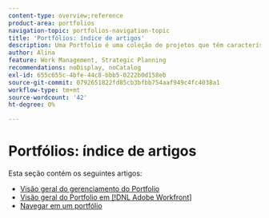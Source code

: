 ```yaml
---
content-type: overview;reference
product-area: portfolios
navigation-topic: portfolios-navigation-topic
title: 'Portfólios: índice de artigos'
description: Uma Portfolio é uma coleção de projetos que têm características unificadoras. Saiba mais sobre portfólios nos artigos a seguir.
author: Alina
feature: Work Management, Strategic Planning
recommendations: noDisplay, noCatalog
exl-id: 655c655c-4bfe-44c8-bbb5-0222b0d158eb
source-git-commit: 0792651822fd85cb3bfbb754aaf949c4fc4038a1
workflow-type: tm+mt
source-wordcount: '42'
ht-degree: 0%

---
```


# Portfólios: índice de artigos

<!-- Audited: 5/2025 -->

Esta seção contém os seguintes artigos:

* [Visão geral do gerenciamento do Portfolio](../../../manage-work/portfolios/portfolios-overview/portfolio-managament-overview.md)
* [Visão geral do Portfolio em  [!DNL Adobe Workfront]](../../../manage-work/portfolios/portfolios-overview/portfolio-overview.md)
* [Navegar em um portfólio](../../../manage-work/portfolios/portfolios-overview/navigate-within-portfolio.md)


